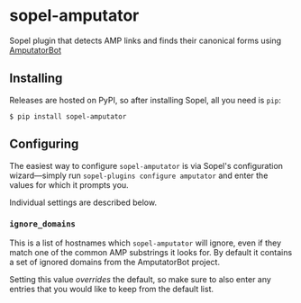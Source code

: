 # sopel-amputator

Sopel plugin that detects AMP links and finds their canonical forms using
[AmputatorBot](https://www.amputatorbot.com/)

## Installing

Releases are hosted on PyPI, so after installing Sopel, all you need is `pip`:

```shell
$ pip install sopel-amputator
```

## Configuring

The easiest way to configure `sopel-amputator` is via Sopel's
configuration wizard—simply run `sopel-plugins configure amputator`
and enter the values for which it prompts you.

Individual settings are described below.

### `ignore_domains`

This is a list of hostnames which `sopel-amputator` will ignore, even if they
match one of the common AMP substrings it looks for. By default it contains a
set of ignored domains from the AmputatorBot project.

Setting this value _overrides_ the default, so make sure to also enter any
entries that you would like to keep from the default list.
